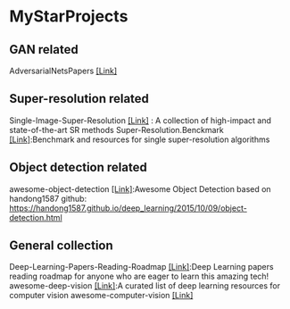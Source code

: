 # MyStarProjects
## GAN related
AdversarialNetsPapers [[Link]](https://github.com/zhangqianhui/AdversarialNetsPapers)

## Super-resolution related
Single-Image-Super-Resolution [[Link]](https://github.com/YapengTian/Single-Image-Super-Resolution) : A collection of high-impact and state-of-the-art SR methods
Super-Resolution.Benckmark [[Link]](https://github.com/huangzehao/Super-Resolution.Benckmark):Benchmark and resources for single super-resolution algorithms

## Object detection related
awesome-object-detection [[Link]](https://github.com/amusi/awesome-object-detection):Awesome Object Detection based on handong1587 github: https://handong1587.github.io/deep_learning/2015/10/09/object-detection.html

## General collection
Deep-Learning-Papers-Reading-Roadmap [[Link]](https://github.com/floodsung/Deep-Learning-Papers-Reading-Roadmap):Deep Learning papers reading roadmap for anyone who are eager to learn this amazing tech!
awesome-deep-vision [[Link]](https://github.com/kjw0612/awesome-deep-vision):A curated list of deep learning resources for computer vision
awesome-computer-vision [[Link]](https://github.com/jbhuang0604/awesome-computer-vision#software)
